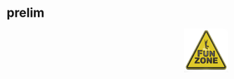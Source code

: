 # prelim
<img align="right" width="100" height="100" src="https://github.com/cricel/prelim/blob/master/fun.png">